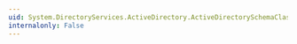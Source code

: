 ```yaml
---
uid: System.DirectoryServices.ActiveDirectory.ActiveDirectorySchemaClassCollection.Insert(System.Int32,System.DirectoryServices.ActiveDirectory.ActiveDirectorySchemaClass)
internalonly: False
---
```

